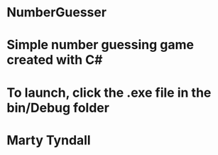 # NumberGuesser

# Simple number guessing game created with C#

# To launch, click the .exe file in the bin/Debug folder

# Marty Tyndall
